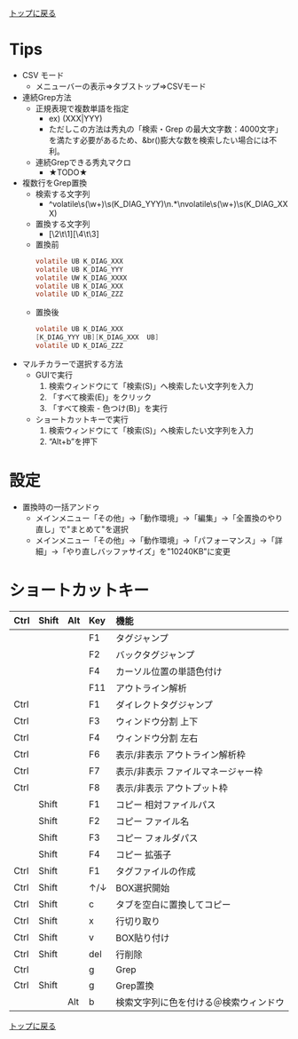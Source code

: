 [トップに戻る](../index.md)

# Tips
- CSV モード
	- メニューバーの表示⇒タブストップ⇒CSVモード
- 連続Grep方法
	- 正規表現で複数単語を指定
		- ex) (XXX|YYY)
		- ただしこの方法は秀丸の「検索・Grep の最大文字数：4000文字」を満たす必要があるため、&br()膨大な数を検索したい場合には不利。
	- 連続Grepできる秀丸マクロ
		- ★TODO★
- 複数行をGrep置換
	- 検索する文字列
		- ^volatile\s(\w+)\s(K_DIAG_YYY)\n.*\nvolatile\s(\w+)\s(K_DIAG_XXX)
	- 置換する文字列
		- [\2\t\1][\4\t\3]
	- 置換前
		``` c
		volatile UB K_DIAG_XXX
		volatile UB K_DIAG_YYY
		volatile UW K_DIAG_XXXX
		volatile UB K_DIAG_XXX
		volatile UD K_DIAG_ZZZ
		```
	- 置換後
		``` c
		volatile UB K_DIAG_XXX
		[K_DIAG_YYY	UB][K_DIAG_XXX	UB]
		volatile UD K_DIAG_ZZZ
		```
- マルチカラーで選択する方法
	- GUIで実行
		1. 検索ウィンドウにて「検索(S)」へ検索したい文字列を入力
		1. 「すべて検索(E)」をクリック
		1. 「すべて検索 - 色つけ(B)」を実行
	- ショートカットキーで実行
		1. 検索ウィンドウにて「検索(S)」へ検索したい文字列を入力
		1. “Alt+b”を押下

# 設定
- 置換時の一括アンドゥ
	- メインメニュー「その他」→「動作環境」→「編集」→「全置換のやり直し」で"まとめて"を選択
	- メインメニュー「その他」→「動作環境」→「パフォーマンス」→「詳細」→「やり直しバッファサイズ」を"10240KB"に変更

# ショートカットキー

|Ctrl|Shift|Alt|Key|機能|
|:---|:---|:---|:---|:---|
||||F1|タグジャンプ|
||||F2|バックタグジャンプ|
||||F4|カーソル位置の単語色付け|
||||F11|アウトライン解析|
|Ctrl|||F1|ダイレクトタグジャンプ|
|Ctrl|||F3|ウィンドウ分割 上下|
|Ctrl|||F4|ウィンドウ分割 左右|
|Ctrl|||F6|表示/非表示 アウトライン解析枠|
|Ctrl|||F7|表示/非表示 ファイルマネージャー枠|
|Ctrl|||F8|表示/非表示 アウトプット枠|
||Shift||F1|コピー 相対ファイルパス|
||Shift||F2|コピー ファイル名|
||Shift||F3|コピー フォルダパス|
||Shift||F4|コピー 拡張子|
|Ctrl|Shift||F1|タグファイルの作成|
|Ctrl|Shift||↑/↓|BOX選択開始|
|Ctrl|Shift||c|タブを空白に置換してコピー|
|Ctrl|Shift||x|行切り取り|
|Ctrl|Shift||v|BOX貼り付け|
|Ctrl|Shift||del|行削除|
|Ctrl|||g|Grep|
|Ctrl|Shift||g|Grep置換|
|||Alt|b|検索文字列に色を付ける＠検索ウィンドウ|

[トップに戻る](../index.md)
